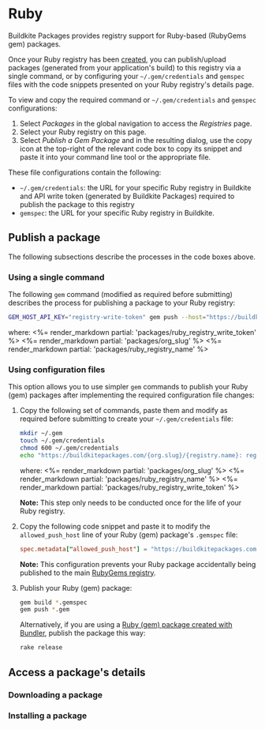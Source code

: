 # Ruby

Buildkite Packages provides registry support for Ruby-based (RubyGems gem) packages.

Once your Ruby registry has been [created](/docs/packages/manage-registries#create-a-registry), you can publish/upload packages (generated from your application's build) to this registry via a single command, or by configuring your `~/.gem/credentials` and `gemspec` files with the code snippets presented on your Ruby registry's details page.

To view and copy the required command or  `~/.gem/credentials` and `gemspec` configurations:

1. Select _Packages_ in the global navigation to access the _Registries_ page.
1. Select your Ruby registry on this page.
1. Select _Publish a Gem Package_ and in the resulting dialog, use the copy icon at the top-right of the relevant code box to copy its snippet and paste it into your command line tool or the appropriate file.

These file configurations contain the following:

- `~/.gem/credentials`: the URL for your specific Ruby registry in Buildkite and API write token (generated by Buildkite Packages) required to publish the package to this registry
- `gemspec`: the URL for your specific Ruby registry in Buildkite.

## Publish a package

The following subsections describe the processes in the code boxes above.

### Using a single command

The following `gem` command (modified as required before submitting) describes the process for publishing a package to your Ruby registry:

```bash
GEM_HOST_API_KEY="registry-write-token" gem push --host="https://buildkitepackages.com/{org.slug}/{registry.name}" *.gem
```

where:
<%= render_markdown partial: 'packages/ruby_registry_write_token' %>
<%= render_markdown partial: 'packages/org_slug' %>
<%= render_markdown partial: 'packages/ruby_registry_name' %>

### Using configuration files

This option allows you to use simpler `gem` commands to publish your Ruby (gem) packages after implementing the required configuration file changes:

1. Copy the following set of commands, paste them and modify as required before submitting to create your `~/.gem/credentials` file:

    ```bash
    mkdir ~/.gem
    touch ~/.gem/credentials
    chmod 600 ~/.gem/credentials
    echo "https://buildkitepackages.com/{org.slug}/{registry.name}: registry-write-token" >> ~/.gem/credentials
    ```

    where:
    <%= render_markdown partial: 'packages/org_slug' %>
    <%= render_markdown partial: 'packages/ruby_registry_name' %>
    <%= render_markdown partial: 'packages/ruby_registry_write_token' %>

    **Note:** This step only needs to be conducted once for the life of your Ruby registry.

1. Copy the following code snippet and paste it to modify the `allowed_push_host` line of your Ruby (gem) package's `.gemspec` file:

    ```conf
    spec.metadata["allowed_push_host"] = "https://buildkitepackages.com/{org.slug}/{registry.name}"
    ```

    **Note:** This configuration prevents your Ruby package accidentally being published to the main [RubyGems registry](https://rubygems.org/).

1. Publish your Ruby (gem) package:

    ```bash
    gem build *.gemspec
    gem push *.gem
    ```

    Alternatively, if you are using a [Ruby (gem) package created with Bundler](https://bundler.io/guides/creating_gem.html#releasing-the-gem), publish the package this way:

    ```bash
    rake release
    ```

## Access a package's details

### Downloading a package

### Installing a package

